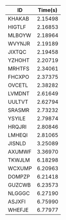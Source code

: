 |ID|Time(s)|
|-|-|
|KHAKAB|2.15498|
|HIGTLF|2.16853|
|MLBOYW|2.18964|
|WVYNJR|2.19189|
|JIXTQC|2.19458|
|YZHOHT|2.20719|
|MRHTFS|2.34061|
|FHCXPO|2.37375|
|OVCETL|2.38282|
|LVMDNT|2.61649|
|UULTVT|2.62794|
|SRASMR|2.73232|
|YSYILE|2.79874|
|HRQJRI|2.80846|
|LMHEQI|2.81065|
|JISNLD|3.25089|
|AXUMWF|3.36970|
|TKWJLM|6.18298|
|WCXUMP|6.20963|
|DOMPZP|6.21418|
|GUZCWB|6.23573|
|NLGGGC|6.27190|
|ASJXFI|6.75990|
|WHEFJE|6.77977|
